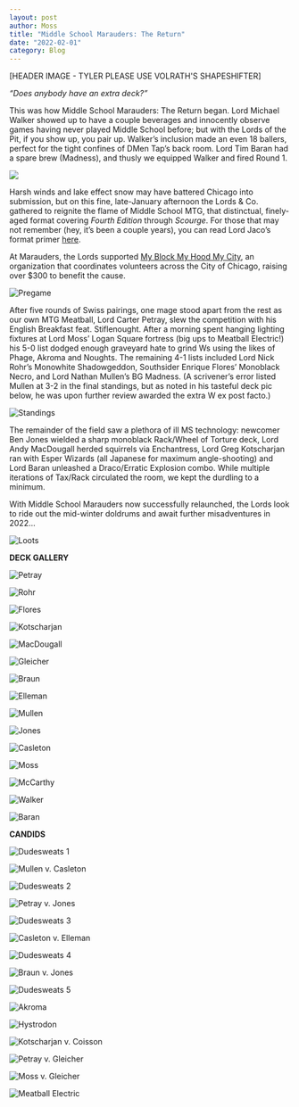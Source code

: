 ```yaml
---
layout: post
author: Moss
title: "Middle School Marauders: The Return"
date: "2022-02-01"
category: Blog
---
```


[HEADER IMAGE - TYLER PLEASE USE VOLRATH'S SHAPESHIFTER]

*“Does anybody have an extra deck?”*

This was how Middle School Marauders: The Return began. Lord Michael Walker showed up to have a couple beverages and innocently observe games having never played Middle School before; but with the Lords of the Pit, if you show up, you pair up. Walker’s inclusion made an even 18 ballers, perfect for the tight confines of DMen Tap’s back room. Lord Tim Baran had a spare brew (Madness), and thusly we equipped Walker and fired Round 1.

![](/assets/images/marauders2022-01-29/maraudersbraids.png)

Harsh winds and lake effect snow may have battered Chicago into submission, but on this fine, late-January afternoon the Lords & Co. gathered to reignite the flame of Middle School MTG, that distinctual, finely-aged format covering *Fourth Edition* through *Scourge*. For those that may not remember (hey, it’s been a couple years), you can read Lord Jaco’s format primer [here](https://www.eternalcentral.com/middleschoolrules/).

At Marauders, the Lords supported [My Block My Hood My City](https://www.formyblock.org/mission), an organization that coordinates volunteers across the City of Chicago, raising over $300 to benefit the cause.

![Pregame](/assets/images/marauders2022-01-29/frontbarDMen.jpg)

After five rounds of Swiss pairings, one mage stood apart from the rest as our own MTG Meatball, Lord Carter Petray, slew the competition with his English Breakfast feat. Stiflenought. After a morning spent hanging lighting fixtures at Lord Moss’ Logan Square fortress (big ups to Meatball Electric!) his 5-0 list dodged enough graveyard hate to grind Ws using the likes of Phage, Akroma and Noughts. The remaining 4-1 lists included Lord Nick Rohr’s Monowhite Shadowgeddon, Southsider Enrique Flores’ Monoblack Necro, and Lord Nathan Mullen’s BG Madness. (A scrivener’s error listed Mullen at 3-2 in the final standings, but as noted in his tasteful deck pic below, he was upon further review awarded the extra W ex post facto.)

![Standings](/assets/images/marauders2022-01-29/standings.jfif)

The remainder of the field saw a plethora of ill MS technology: newcomer Ben Jones wielded a sharp monoblack Rack/Wheel of Torture deck, Lord Andy MacDougall herded squirrels via Enchantress, Lord Greg Kotscharjan ran with Esper Wizards (all Japanese for maximum angle-shooting) and Lord Baran unleashed a Draco/Erratic Explosion combo. While multiple iterations of Tax/Rack circulated the room, we kept the durdling to a minimum.

With Middle School Marauders now successfully relaunched, the Lords look to ride out the mid-winter doldrums and await further misadventures in 2022…

![Loots](/assets/images/marauders2022-01-29/loots.jpg)

**DECK GALLERY**

![Petray](/assets/images/marauders2022-01-29/lists/01petray.jpg)

![Rohr](/assets/images/marauders2022-01-29/lists/02rohr.jpg)

![Flores](/assets/images/marauders2022-01-29/lists/03flores.jpg)

![Kotscharjan](/assets/images/marauders2022-01-29/lists/04kotscharjan.jpg)

![MacDougall](/assets/images/marauders2022-01-29/lists/05macdougall.jpg)

![Gleicher](/assets/images/marauders2022-01-29/lists/06gleicher.jpg)

![Braun](/assets/images/marauders2022-01-29/lists/07braun.jpg)

![Elleman](/assets/images/marauders2022-01-29/lists/08elleman.jpg)

![Mullen](/assets/images/marauders2022-01-29/lists/09mullen.jpg)

![Jones](/assets/images/marauders2022-01-29/lists/10jones.jpg)

![Casleton](/assets/images/marauders2022-01-29/lists/11casleton.jpg)

![Moss](/assets/images/marauders2022-01-29/lists/12moss.jpg)

![McCarthy](/assets/images/marauders2022-01-29/lists/13mccarthy.jpg)

![Walker](/assets/images/marauders2022-01-29/lists/16walker.jpg)

![Baran](/assets/images/marauders2022-01-29/lists/17baran.jpg)

**CANDIDS**

![Dudesweats 1](/assets/images/marauders2022-01-29/candids/dudesweats1.jpg)

![Mullen v. Casleton](/assets/images/marauders2022-01-29/candids/mullencasleton.jpg)

![Dudesweats 2](/assets/images/marauders2022-01-29/candids/dudesweats2.jpg)

![Petray v. Jones](/assets/images/marauders2022-01-29/candids/jonespetray.jpg)

![Dudesweats 3](/assets/images/marauders2022-01-29/candids/dudesweats3.jpg)

![Casleton v. Elleman](/assets/images/marauders2022-01-29/candids/casletonelleman.jpg)

![Dudesweats 4](/assets/images/marauders2022-01-29/candids/dudesweats4.jpg)

![Braun v. Jones](/assets/images/marauders2022-01-29/candids/braunjones.jpg)

![Dudesweats 5](/assets/images/marauders2022-01-29/candids/dudesweats5.jpg)

![Akroma](/assets/images/marauders2022-01-29/candids/akroma.jpg)

![Hystrodon](/assets/images/marauders2022-01-29/candids/hystrodon.jpg)

![Kotscharjan v. Coisson](/assets/images/marauders2022-01-29/candids/kotscharjancoisson.jpg)

![Petray v. Gleicher](/assets/images/marauders2022-01-29/candids/petraygleicher.jpg)

![Moss v. Gleicher](/assets/images/marauders2022-01-29/candids/mossgleicher.jpg)

![Meatball Electric](/assets/images/marauders2022-01-29/meatballelectric.jpg)
